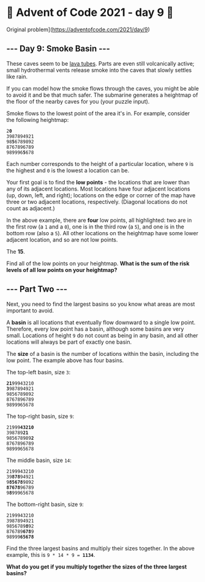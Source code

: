 # 🎄 Advent of Code 2021 - day 9 🎄
Original problem](https://adventofcode.com/2021/day/9)

<article class="day-desc"><h2>--- Day 9: Smoke Basin ---</h2><p>These caves seem to be <a href="https://en.wikipedia.org/wiki/Lava_tube" target="_blank">lava tubes</a>. Parts are even still volcanically active; small hydrothermal vents release smoke into the caves that slowly <span title="This was originally going to be a puzzle about watersheds, but we're already under water.">settles like rain</span>.</p>
<p>If you can model how the smoke flows through the caves, you might be able to avoid it and be that much safer. The submarine generates a heightmap of the floor of the nearby caves for you (your puzzle input).</p>
<p>Smoke flows to the lowest point of the area it's in. For example, consider the following heightmap:</p>
<pre><code>2<strong>0</strong>
3987894921
98<strong>5</strong>6789892
8767896789
989996<strong>5</strong>678
</code></pre>
<p>Each number corresponds to the height of a particular location, where <code>9</code> is the highest and <code>0</code> is the lowest a location can be.</p>
<p>Your first goal is to find the <strong>low points</strong> - the locations that are lower than any of its adjacent locations. Most locations have four adjacent locations (up, down, left, and right); locations on the edge or corner of the map have three or two adjacent locations, respectively. (Diagonal locations do not count as adjacent.)</p>
<p>In the above example, there are <strong>four</strong> low points, all highlighted: two are in the first row (a <code>1</code> and a <code>0</code>), one is in the third row (a <code>5</code>), and one is in the bottom row (also a <code>5</code>). All other locations on the heightmap have some lower adjacent location, and so are not low points.</p>
<p>The <strong>15</strong></code>.</p>
<p>Find all of the low points on your heightmap. <strong>What is the sum of the risk levels of all low points on your heightmap?</strong></p>
</article>

<article class="day-desc"><h2 id="part2">--- Part Two ---</h2><p>Next, you need to find the largest basins so you know what areas are most important to avoid.</p>
<p>A <strong>basin</strong> is all locations that eventually flow downward to a single low point. Therefore, every low point has a basin, although some basins are very small. Locations of height <code>9</code> do not count as being in any basin, and all other locations will always be part of exactly one basin.</p>
<p>The <strong>size</strong> of a basin is the number of locations within the basin, including the low point. The example above has four basins.</p>
<p>The top-left basin, size <code>3</code>:</p>
<pre><code><strong>21</strong>99943210
<strong>3</strong>987894921
9856789892
8767896789
9899965678
</code></pre>
<p>The top-right basin, size <code>9</code>:</p>
<pre><code>21999<strong>43210</strong>
398789<strong>21</strong>
985678989<strong>2</strong>
8767896789
9899965678
</code></pre>
<p>The middle basin, size <code>14</code>:</p>
<pre><code>2199943210
39<strong>878</strong>94921
9<strong>85678</strong>9892
<strong>87678</strong>96789
9<strong>8</strong>99965678
</code></pre>
<p>The bottom-right basin, size <code>9</code>:</p>
<pre><code>2199943210
3987894921
9856789<strong>8</strong>92
876789<strong>678</strong>9
98999<strong>65678</strong>
</code></pre>
<p>Find the three largest basins and multiply their sizes together. In the above example, this is <code>9 * 14 * 9 = <strong>1134</strong></code>.</p>
<p><strong>What do you get if you multiply together the sizes of the three largest basins?</strong></p>
</article>
